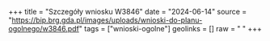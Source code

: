 +++
title = "Szczegóły wniosku W3846"
date = "2024-06-14"
source = "https://bip.brg.gda.pl/images/uploads/wnioski-do-planu-ogolnego/w3846.pdf"
tags = ["wnioski-ogolne"]
geolinks = []
raw = "  "
+++


 


